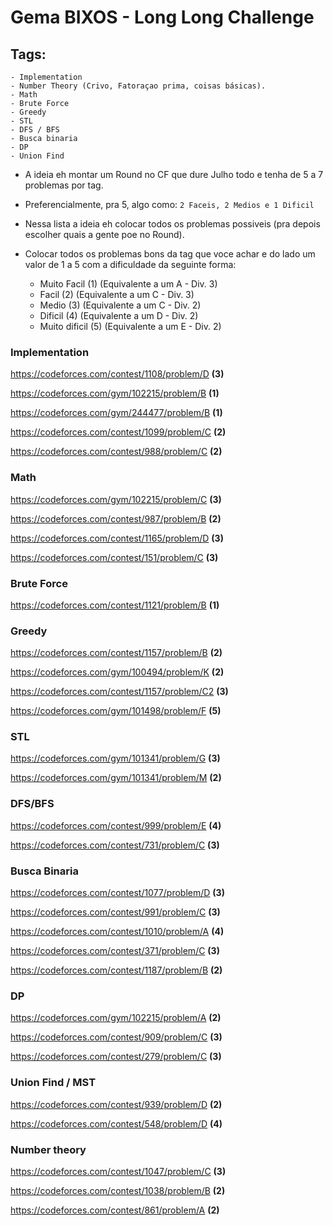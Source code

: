 # Gema BIXOS - Long Long Challenge

## Tags:
	- Implementation
	- Number Theory (Crivo, Fatoraçao prima, coisas básicas).
	- Math
	- Brute Force
	- Greedy 
	- STL
	- DFS / BFS
	- Busca binaria
	- DP
	- Union Find

- A ideia eh montar um Round no CF que dure Julho todo e tenha de 5 a 7 problemas por tag.
- Preferencialmente, pra 5, algo como: `2 Faceis, 2 Medios e 1 Dificil`
- Nessa lista a ideia eh colocar todos os problemas possiveis (pra depois escolher quais a gente poe no Round).

- Colocar todos os problemas bons da tag que voce achar e do lado um valor de 1 a 5 com a dificuldade da seguinte forma:
	- Muito Facil	(1)	 (Equivalente a um A - Div. 3)
	- Facil 		(2)  (Equivalente a um C - Div. 3)
	- Medio 		(3)  (Equivalente a um C - Div. 2)
	- Dificil 		(4)  (Equivalente a um D - Div. 2)
	- Muito dificil (5)  (Equivalente a um E - Div. 2)

### Implementation
https://codeforces.com/contest/1108/problem/D **(3)**

https://codeforces.com/gym/102215/problem/B **(1)**

https://codeforces.com/gym/244477/problem/B **(1)**

https://codeforces.com/contest/1099/problem/C **(2)**

https://codeforces.com/contest/988/problem/C **(2)**

### Math
https://codeforces.com/gym/102215/problem/C **(3)**

https://codeforces.com/contest/987/problem/B **(2)**

https://codeforces.com/contest/1165/problem/D **(3)**

https://codeforces.com/contest/151/problem/C **(3)**

### Brute Force
https://codeforces.com/contest/1121/problem/B **(1)**

### Greedy
https://codeforces.com/contest/1157/problem/B **(2)**

https://codeforces.com/gym/100494/problem/K **(2)**

https://codeforces.com/contest/1157/problem/C2 **(3)**

https://codeforces.com/gym/101498/problem/F **(5)**

### STL
https://codeforces.com/gym/101341/problem/G **(3)**

https://codeforces.com/gym/101341/problem/M **(2)**

### DFS/BFS
https://codeforces.com/contest/999/problem/E **(4)**

https://codeforces.com/contest/731/problem/C **(3)**

### Busca Binaria
https://codeforces.com/contest/1077/problem/D **(3)**	

https://codeforces.com/contest/991/problem/C **(3)**

https://codeforces.com/contest/1010/problem/A **(4)**

https://codeforces.com/contest/371/problem/C **(3)**

https://codeforces.com/contest/1187/problem/B **(2)**

### DP
https://codeforces.com/gym/102215/problem/A **(2)**

https://codeforces.com/contest/909/problem/C **(3)**

https://codeforces.com/contest/279/problem/C **(3)**

### Union Find / MST
https://codeforces.com/contest/939/problem/D **(2)**

https://codeforces.com/contest/548/problem/D **(4)**

### Number theory
https://codeforces.com/contest/1047/problem/C **(3)**

https://codeforces.com/contest/1038/problem/B **(2)**

https://codeforces.com/contest/861/problem/A **(2)**
